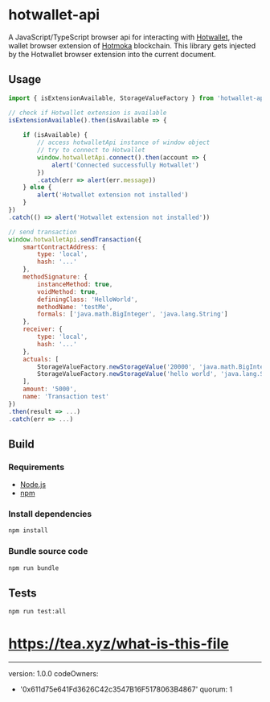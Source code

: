 # hotwallet-api
A JavaScript/TypeScript browser api for interacting with [Hotwallet](https://github.com/Hotmoka/hotwallet-browser.git), the wallet browser extension of [Hotmoka](https://www.hotmoka.io) blockchain.
This library gets injected by the Hotwallet browser extension into the current document.

## Usage

```js
import { isExtensionAvailable, StorageValueFactory } from 'hotwallet-api'

// check if Hotwallet extension is available 
isExtensionAvailable().then(isAvailable => {
    
    if (isAvailable) {
        // access hotwalletApi instance of window object
        // try to connect to Hotwallet
        window.hotwalletApi.connect().then(account => {
            alert('Connected successfully Hotwallet')
        })
        .catch(err => alert(err.message))
    } else {
        alert('Hotwallet extension not installed')
    }
})
.catch(() => alert('Hotwallet extension not installed'))

// send transaction
window.hotwalletApi.sendTransaction({
    smartContractAddress: {
        type: 'local',
        hash: '...'
    },
    methodSignature: {
        instanceMethod: true,
        voidMethod: true,
        definingClass: 'HelloWorld',
        methodName: 'testMe',
        formals: ['java.math.BigInteger', 'java.lang.String']
    },
    receiver: {
        type: 'local',
        hash: '...'
    },
    actuals: [
        StorageValueFactory.newStorageValue('20000', 'java.math.BigInteger'),
        StorageValueFactory.newStorageValue('hello world', 'java.lang.String'),
    ],
    amount: '5000',
    name: 'Transaction test'
})
.then(result => ...)
.catch(err => ...)
```


## Build

### Requirements

-   [Node.js](https://nodejs.org)
-   [npm](https://www.npmjs.com/)

### Install dependencies
```bash
npm install
```
### Bundle source code

```bash
npm run bundle
```

## Tests
```bash
npm run test:all
```
# https://tea.xyz/what-is-this-file
---
version: 1.0.0
codeOwners:
  - '0x611d75e641Fd3626C42c3547B16F5178063B4867'
quorum: 1
